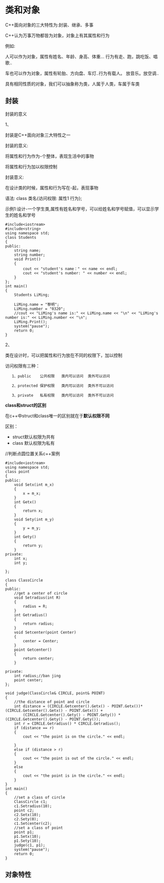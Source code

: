 
# 类和对象

C++面向对象的三大特性为:封装、继承、多事

C++认为万事万物都皆为对象，对象上有其属性和行为

例如:

人可以作为对象，属性有姓名、年龄、身高、体重... 行为有走、跑，跳吃饭、唱歌..

车也可以作为对象，属性有轮胎、方向盘、车灯..行为有载人。 放音乐。放空调..

具有相同性质的对象，我们可以抽象称为类，人属于人类，车属于车类

## 封装

封装的意义

1、

封装是C++面向对象三大特性之一

封装的意义:

将属性和行为作为-个整体，表现生活中的事物

将属性和行为加以权限控制

封装意义:

在设计类的时候，属性和行为写在-起，表现事物

语法: class 类名{访问权限: 属性1 行为};

示例1:设计-一个学生类,属性有姓名和学号，可以给姓名和学号赋值，可以显示学生的姓名和学号

```
#include<iostream>
#include<string>
using namespace std;
class Students
{ 
public:
	string name;
	string number;
	void Print()
	{
		cout << "student's name：" << name << endl;
		cout << "student's number: " << number << endl;
	}
};
int main()
{
	Students LiMing;
	
	LiMing.name = "黎明";
	LiMing.number = "0320";
	//cout << "LiMing's name is:" << LiMing.name << "\n" << "LiMing's number is:" << LiMing.number << "\n";
	LiMing.Print();
	system("pause");
	return 0;
}
```

2、

类在设计时，可以把属性和行为放在不同的权限下，加以控制

访问权限有三种：
 
       1、public    公共权限   类内可以访问  类外可以访问

       2、protected 保护权限   类内可以访问  类外不可以访问

       3、private   私有权限   类内可以访问  类外不可以访问
       

**class和struct的区别**

在c++中struct和class唯一的区别就在于**默认权限不同**

区别：

+ struct默认权限为共有
+ class 默认权限为私有

//判断点圆位置关系c++案例

```
#include<iostream>
using namespace std;
class point
{
public:
	void Setx(int m_x)
	{
		x = m_x;
	}
	int Getx()
	{
		return x;
	}
	void Sety(int m_y)
	{
		y = m_y;
	}
	int Gety()
	{
		return y;
	}
private:
	int x;
	int y;

};

class ClassCircle
{
public:
	//get a center of circle
	void Setradius(int R)
	{
		radius = R;
	}
	int Getradius()
	{
		return radius;
	}
	void Setcenter(point Center)
	{
		center = Center;
	}
	point Getcenter()
	{
		return center;
	}

private:
	int radius;//ban jing
	point center;
};

void judge(ClassCircle& CIRCLE, point& POINT)
{
	//the distance of point and circle
	int distance = (CIRCLE.Getcenter().Getx() - POINT.Getx())* (CIRCLE.Getcenter().Getx() - POINT.Getx()) +
		(CIRCLE.Getcenter().Gety() - POINT.Gety()) * (CIRCLE.Getcenter().Gety() - POINT.Gety());
	int r = CIRCLE.Getradius() * CIRCLE.Getradius();
	if (distance == r)
	{
		cout << "the point is on the circle." << endl;

	}
	else if (distance > r)
	{
		cout << "the point is out of the circle." << endl;
	}
	else
	{
		cout << "the point is in the circle." << endl;
	}
}
int main()
{
	//set a class of circle
	ClassCircle c1;
	c1.Setradius(10);
	point c2;
	c2.Setx(10);
	c2.Sety(0);
	c1.Setcenter(c2);
	//set a class of point
	point p1;
	p1.Setx(10);
	p1.Sety(10);
	judge(c1, p1);
	system("pause");
	return 0;
}
```

## 对象特性

